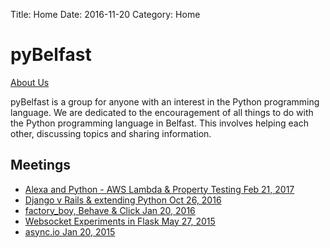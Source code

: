 Title: Home
Date: 2016-11-20
Category: Home

# pyBelfast #

[About Us]({filename}about/about.md)

pyBelfast is a group for anyone with an interest in the Python programming language. We are dedicated to the encouragement of all things to do with the Python programming language in Belfast. This involves helping each other, discussing topics and sharing information.

## Meetings ##
- [Alexa and Python - AWS Lambda & Property Testing Feb 21, 2017]({filename}meetup/2015-01-20-asyncdotio.md)
- [Django v Rails & extending Python Oct 26, 2016]({filename}meetup/2015-05-27-websocket-experiments-in-flask.md)
- [factory_boy, Behave & Click Jan 20, 2016]({filename}meetup/2016-01-20-factory_boy_behave_and_click.md)
- [Websocket Experiments in Flask May 27, 2015]({filename}meetup/2016-10-26-django_v_rails-extending_python_with_rust_and_cffi.md)
- [async.io Jan 20, 2015]({filename}meetup/2017-02-21-alexa_and_python_aws_lambada_property_testing.md)

